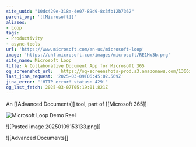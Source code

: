 ```yaml
---
site_uuid: "10dc429e-318a-4e07-89d9-8c3fb12b7362"
parent_org: '[[Microsoft]]'
aliases:
- Loop
tags:
- Productivity
- async-tools
url: 'https://www.microsoft.com/en-us/microsoft-loop'
image: 'https://uhf.microsoft.com/images/microsoft/RE1Mu3b.png'
site_name: Microsoft Loop
title: A Collaborative Document App for Microsoft 365
og_screenshot_url:   https://og-screenshots-prod.s3.amazonaws.com/1366x768/80/false/e9d5855054048f1e4724f07e587368948a9ea7e4305876427ff65a5747ce2975.jpeg
last_jina_request: '2025-03-09T06:45:02.569Z'
jina_error: "'HTTP error! status: 429'"
og_last_fetch: 2025-03-07T05:19:01.821Z
---
```


An [[Advanced Documents]] tool, part of [[Microsoft 365]]

![Microsoft Loop Demo Reel](https://s7d2.scene7.com/is/content/microsoftcorp/00%20SlashmenuHd_video_en-us-0x720-3266k)

![[Pasted image 20250109153133.png]]

![[Advanced Documents]]
